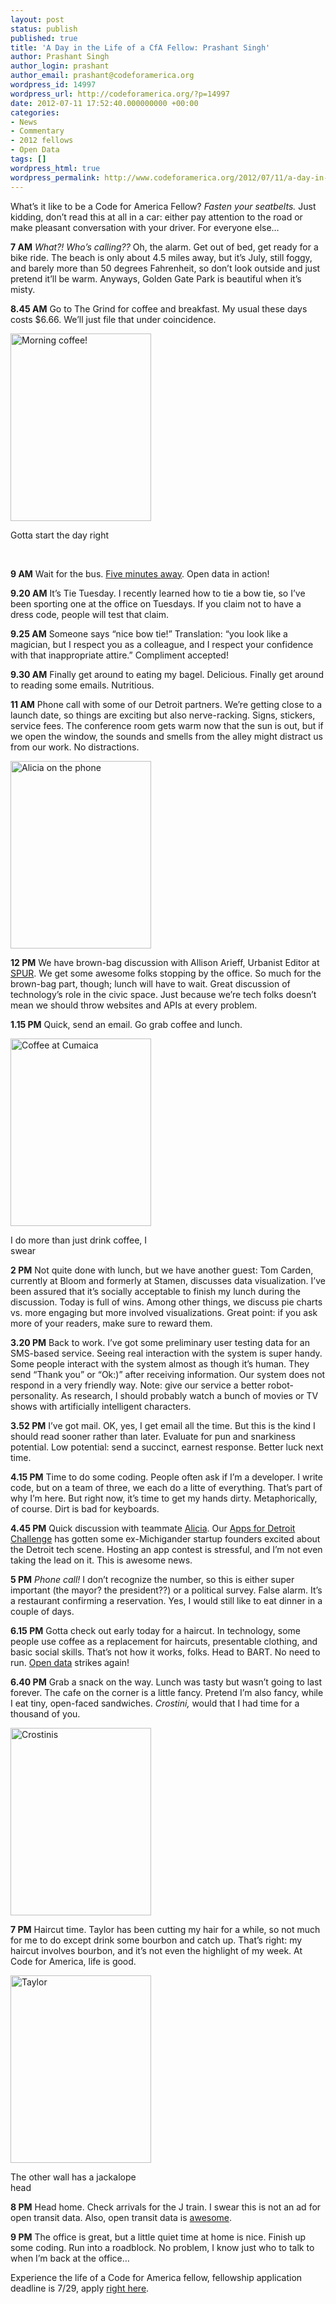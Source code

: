 ```yaml
---
layout: post
status: publish
published: true
title: 'A Day in the Life of a CfA Fellow: Prashant Singh'
author: Prashant Singh
author_login: prashant
author_email: prashant@codeforamerica.org
wordpress_id: 14997
wordpress_url: http://codeforamerica.org/?p=14997
date: 2012-07-11 17:52:40.000000000 +00:00
categories:
- News
- Commentary
- 2012 fellows
- Open Data
tags: []
wordpress_html: true
wordpress_permalink: http://www.codeforamerica.org/2012/07/11/a-day-in-the-life-of-a-cfa-fellow-prashant-singh/
---
```


<p>What’s it like to be a Code for America Fellow? <em>Fasten your seatbelts.</em> Just kidding, don’t read this at all in a car: either pay attention to the road or make pleasant conversation with your driver. For everyone else…</p>
<p><strong>7 AM</strong> <em>What?! Who’s calling??</em> Oh, the alarm. Get out of bed, get ready for a bike ride. The beach is only about 4.5 miles away, but it’s July, still foggy, and barely more than 50 degrees Fahrenheit, so don’t look outside and just pretend it’ll be warm. Anyways, Golden Gate Park is beautiful when it’s misty.</p>
<p><strong>8.45 AM</strong> Go to The Grind for coffee and breakfast. My usual these days costs $6.66. We’ll just file that under coincidence.</p>
<div class="wp-caption alignnone" id="attachment_15004" style="width: 235px"><a href="http://codeforamerica.org/wp-content/uploads/2012/07/grind_coffee.jpg"><img alt="Morning coffee!" class="size-medium wp-image-15004" height="300" src="http://codeforamerica.org/wp-content/uploads/2012/07/grind_web-225x300.jpg" title="Coffee" width="225"/></a><p class="wp-caption-text">Gotta start the day right</p></div>
<p> </p>
<p><strong>9 AM</strong> Wait for the bus. <a href="http://prashtx.com/muni/">Five minutes away</a>. Open data in action!</p>
<p><strong>9.20 AM</strong> It’s Tie Tuesday. I recently learned how to tie a bow tie, so I’ve been sporting one at the office on Tuesdays. If you claim not to have a dress code, people will test that claim.</p>
<p><strong>9.25 AM</strong> Someone says “nice bow tie!” Translation: “you look like a magician, but I respect you as a colleague, and I respect your confidence with that inappropriate attire.” Compliment accepted!</p>
<p><strong>9.30 AM</strong> Finally get around to eating my bagel. Delicious. Finally get around to reading some emails. Nutritious.</p>
<p><strong>11 AM</strong> Phone call with some of our Detroit partners. We’re getting close to a launch date, so things are exciting but also nerve-racking. Signs, stickers, service fees. The conference room gets warm now that the sun is out, but if we open the window, the sounds and smells from the alley might distract us from our work. No distractions.</p>
<p><a href="http://codeforamerica.org/wp-content/uploads/2012/07/alicia_web.jpeg"><img alt="Alicia on the phone" class="size-medium wp-image-15005 alignnone" height="300" src="http://codeforamerica.org/wp-content/uploads/2012/07/alicia_web-225x300.jpg" title="Alicia" width="225"/></a></p>
<p><strong>12 PM</strong> We have brown-bag discussion with Allison Arieff, Urbanist Editor at <a href="http://www.spur.org/" target="_blank">SPUR</a>. We get some awesome folks stopping by the office. So much for the brown-bag part, though; lunch will have to wait. Great discussion of technology’s role in the civic space. Just because we’re tech folks doesn’t mean we should throw websites and APIs at every problem.</p>
<p><strong>1.15 PM</strong> Quick, send an email. Go grab coffee and lunch.</p>
<div class="wp-caption alignnone" id="attachment_15006" style="width: 235px"><a href="http://codeforamerica.org/wp-content/uploads/2012/07/cumaica_web.jpeg"><img alt="Coffee at Cumaica" class="size-medium wp-image-15006" height="300" src="http://codeforamerica.org/wp-content/uploads/2012/07/cumaica_web-225x300.jpg" title="Lunch" width="225"/></a><p class="wp-caption-text">I do more than just drink coffee, I swear</p></div>
<p><strong>2 PM</strong> Not quite done with lunch, but we have another guest: Tom Carden, currently at Bloom and formerly at Stamen, discusses data visualization. I’ve been assured that it’s socially acceptable to finish my lunch during the discussion. Today is full of wins. Among other things, we discuss pie charts vs. more engaging but more involved visualizations. Great point: if you ask more of your readers, make sure to reward them.</p>
<p><strong>3.20 PM</strong> Back to work. I’ve got some preliminary user testing data for an SMS-based service. Seeing real interaction with the system is super handy. Some people interact with the system almost as though it’s human. They send “Thank you” or “Ok:)” after receiving information. Our system does not respond in a very friendly way. Note: give our service a better robot-personality. As research, I should probably watch a bunch of movies or TV shows with artificially intelligent characters.</p>
<p><strong>3.52 PM</strong> I’ve got mail. OK, yes, I get email all the time. But this is the kind I should read sooner rather than later. Evaluate for pun and snarkiness potential. Low potential: send a succinct, earnest response. Better luck next time.</p>
<p><strong>4.15 PM</strong> Time to do some coding. People often ask if I’m a developer. I write code, but on a team of three, we each do a litte of everything. That’s part of why I’m here. But right now, it’s time to get my hands dirty. Metaphorically, of course. Dirt is bad for keyboards.</p>
<p><strong>4.45 PM</strong> Quick discussion with teammate <a href="http://codeforamerica.org/2012-fellows/#Alicia Rouault" target="_blank">Alicia</a>. Our <a href="http://appsfordetroit.org/">Apps for Detroit Challenge</a> has gotten some ex-Michigander startup founders excited about the Detroit tech scene. Hosting an app contest is stressful, and I’m not even taking the lead on it. This is awesome news.</p>
<p><strong>5 PM</strong> <em>Phone call!</em> I don’t recognize the number, so this is either super important (the mayor? the president??) or a political survey. False alarm. It’s a restaurant confirming a reservation. Yes, I would still like to eat dinner in a couple of days.</p>
<p><strong>6.15 PM</strong> Gotta check out early today for a haircut. In technology, some people use coffee as a replacement for haircuts, presentable clothing, and basic social skills. That’s not how it works, folks. Head to BART. No need to run. <a href="http://api.bart.gov/docs/overview/index.aspx">Open data</a> strikes again!</p>
<p><strong>6.40 PM</strong> Grab a snack on the way. Lunch was tasty but wasn’t going to last forever. The cafe on the corner is a little fancy. Pretend I’m also fancy, while I eat tiny, open-faced sandwiches. <em>Crostini,</em> would that I had time for a thousand of you.</p>
<p><a href="http://codeforamerica.org/wp-content/uploads/2012/07/crostini.jpeg"><img alt="Crostinis" class="alignnone size-medium wp-image-15007" height="300" src="http://codeforamerica.org/wp-content/uploads/2012/07/crostini_web-225x300.jpg" title="Crostinis" width="225"/></a></p>
<p><strong>7 PM</strong> Haircut time. Taylor has been cutting my hair for a while, so not much for me to do except drink some bourbon and catch up. That’s right: my haircut involves bourbon, and it’s not even the highlight of my week. At Code for America, life is good.</p>
<div class="wp-caption alignnone" id="attachment_15011" style="width: 235px"><a href="http://codeforamerica.org/wp-content/uploads/2012/07/taylor.jpeg"><img alt="Taylor" class="size-medium wp-image-15011" height="300" src="http://codeforamerica.org/wp-content/uploads/2012/07/taylor_web1-e1341971975785-225x300.jpg" title="Taylor" width="225"/></a><p class="wp-caption-text">The other wall has a jackalope head</p></div>
<p><strong>8 PM</strong> Head home. Check arrivals for the J train. I swear this is not an ad for open transit data. Also, open transit data is <a href="http://eaves.ca/2011/09/07/the-economics-of-open-data-mini-case-transit-data-translink/">awesome</a>.</p>
<p><strong>9 PM</strong> The office is great, but a little quiet time at home is nice. Finish up some coding. Run into a roadblock. No problem, I know just who to talk to when I’m back at the office…</p>
<p>Experience the life of a Code for America fellow, fellowship application deadline is 7/29, apply <a href="http://codeforamerica.org/apply" target="_blank">right here</a>.</p>

